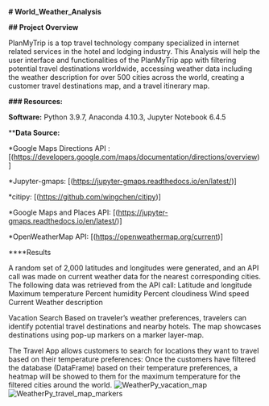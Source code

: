 **# World_Weather_Analysis**


**## Project Overview** 

PlanMyTrip is a top travel technology company specialized in internet related services in the hotel and lodging industry. This Analysis will help the user interface and functionalities of the PlanMyTrip app with filtering potential travel destinations worldwide, accessing weather data including the weather description for over 500 cities across the world, creating a customer travel destinations map, and a travel itinerary map.


**### Resources:**

**Software:** Python 3.9.7, Anaconda 4.10.3, Jupyter Notebook 6.4.5

****Data Source:**

*Google Maps Directions API :[(https://developers.google.com/maps/documentation/directions/overview)]

*Jupyter-gmaps: [(https://jupyter-gmaps.readthedocs.io/en/latest/)]

*citipy: [(https://github.com/wingchen/citipy)]

*Google Maps and Places API: [(https://jupyter-gmaps.readthedocs.io/en/latest/)]

*OpenWeatherMap API: [(https://openweathermap.org/current)]

****Results

A random set of 2,000 latitudes and longitudes were generated, and an API call was made on current weather data for the nearest corresponding cities.
The following data was retrieved from the API call:
Latitude and longitude
Maximum temperature
Percent humidity
Percent cloudiness
Wind speed
Current Weather description

Vacation Search
Based on traveler’s weather preferences, travelers can identify potential travel destinations and nearby hotels. The map showcases destinations using pop-up markers on a marker layer-map.

The Travel App allows customers to search for locations they want to travel based on their temperature preferences: Once the customers have filtered the database (DataFrame) based on their temperature preferences, a heatmap will be showed to them for the maximum temperature for the filtered cities around the world.
![WeatherPy_vacation_map](https://user-images.githubusercontent.com/101952961/168619488-1f5f05ed-d8c0-437f-917d-021d974f3ff0.png)
![WeatherPy_travel_map_markers](https://user-images.githubusercontent.com/101952961/168619607-47fc2d5e-2ca1-4116-815e-ba0457c92dc9.png)

